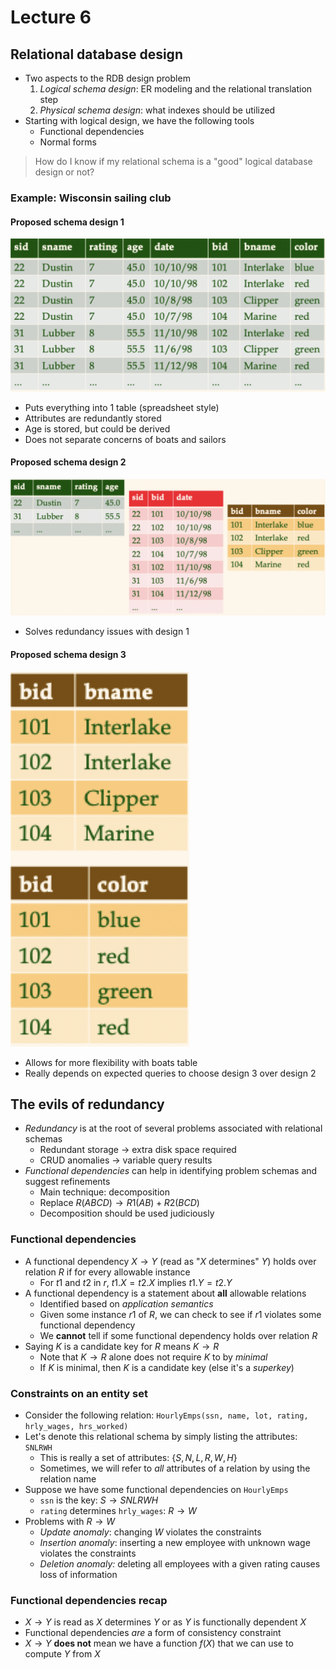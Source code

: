 # Lecture 6

## Relational database design

- Two aspects to the RDB design problem
	1) *Logical schema design*: ER modeling and the relational translation step
	2) *Physical schema design*: what indexes should be utilized
- Starting with logical design, we have the following tools
	- Functional dependencies
	- Normal forms

> How do I know if my relational schema is a "good" logical database design or not?

### Example: Wisconsin sailing club

#### Proposed schema design 1

![WSC schema 1](./figures/wsc-schema-1.png)

- Puts everything into 1 table (spreadsheet style)
- Attributes are redundantly stored
- Age is stored, but could be derived
- Does not separate concerns of boats and sailors

#### Proposed schema design 2

![WSC Schema 2](./figures/wsc-schema-2.png)

- Solves redundancy issues with design 1

#### Proposed schema design 3

![WSC Schema 3](./figures/wsc-schema-3.png)

- Allows for more flexibility with boats table
- Really depends on expected queries to choose design 3 over design 2
## The evils of redundancy

- *Redundancy* is at the root of several problems associated with relational schemas
	- Redundant storage -> extra disk space required
	- CRUD anomalies -> variable query results
- *Functional dependencies* can help in identifying problem schemas and suggest refinements
	- Main technique: decomposition
	- Replace $R(ABCD) \to R1(AB) + R2(BCD)$
	- Decomposition should be used judiciously

### Functional dependencies

- A functional dependency $X \to Y$ (read as "$X$ determines" $Y$) holds over relation $R$ if for every allowable instance
	- For $t1$ and $t2$ in $r$, $t1.X = t2.X$ implies $t1.Y = t2.Y$
- A functional dependency is a statement about **all** allowable relations
	- Identified based on *application semantics*
	- Given some instance $r1$ of $R$, we can check to see if $r1$ violates some functional dependency
	- We **cannot** tell if some functional dependency holds over relation $R$
- Saying $K$ is a candidate key for $R$ means $K \to R$
	- Note that $K \to R$ alone does not require $K$ to by *minimal*
	- If $K$ is minimal, then $K$ is a candidate key (else it's a *superkey*)

### Constraints on an entity set

- Consider the following relation: `HourlyEmps(ssn, name, lot, rating, hrly_wages, hrs_worked)`
- Let's denote this relational schema by simply listing the attributes: `SNLRWH`
	- This is really a set of attributes: $\{ S ,\, N ,\, L ,\, R ,\, W ,\, H \}$
	- Sometimes, we will refer to *all* attributes of a relation by using the relation name
- Suppose we have some functional dependencies on `HourlyEmps`
	- `ssn` is the key: $S \to SNLRWH$
	- `rating` determines `hrly_wages`: $R \to W$
- Problems with $R \to W$
	- *Update anomaly*: changing $W$ violates the constraints
	- *Insertion anomaly*: inserting a new employee with unknown wage violates the constraints
	- *Deletion anomaly:* deleting all employees with a given rating causes loss of information

### Functional dependencies recap

- $X \to Y$ is read as $X$ determines $Y$ or as $Y$ is functionally dependent $X$
- Functional dependencies *are* a form of consistency constraint
- $X \to Y$ **does not** mean we have a function $f(X)$ that we can use to compute $Y$ from $X$